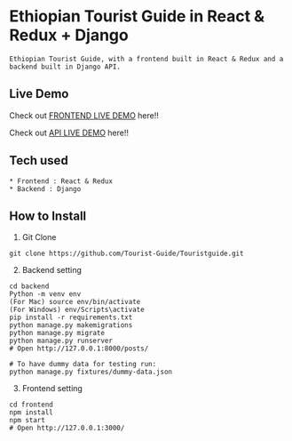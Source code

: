 # Ethiopian Tourist Guide in React & Redux + Django

```
Ethiopian Tourist Guide, with a frontend built in React & Redux and a backend built in Django API.
```

## Live Demo



Check out [FRONTEND LIVE DEMO](https://frontend-30.herokuapp.com) here!!

Check out [API LIVE DEMO](https://backend-30.herokuapp.com) here!!

## Tech used

```
* Frontend : React & Redux
* Backend : Django
```

## How to Install

1. Git Clone

```
git clone https://github.com/Tourist-Guide/Touristguide.git
```

2. Backend setting

```
cd backend
Python -m venv env
(For Mac) source env/bin/activate
(For Windows) env/Scripts\activate
pip install -r requirements.txt
python manage.py makemigrations
python manage.py migrate
python manage.py runserver
# Open http://127.0.0.1:8000/posts/

# To have dummy data for testing run:
python manage.py fixtures/dummy-data.json
```

3. Frontend setting

```
cd frontend
npm install
npm start
# Open http://127.0.0.1:3000/
```
